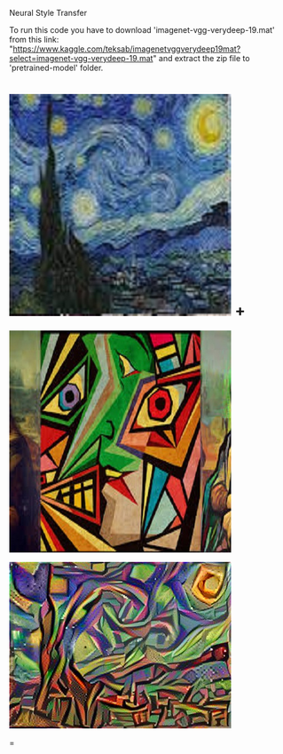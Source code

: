 Neural Style Transfer

To run this code you have to download 'imagenet-vgg-verydeep-19.mat' from this link: "https://www.kaggle.com/teksab/imagenetvggverydeep19mat?select=imagenet-vgg-verydeep-19.mat"
and extract the zip file to 'pretrained-model' folder.
  
  
![alt text](https://github.com/sachin327/Neural-Style-Transfer/blob/master/d4.jpg)
+
=
![alt text](https://github.com/sachin327/Neural-Style-Transfer/blob/master/d6.jpg)

![alt text](https://github.com/sachin327/Neural-Style-Transfer/blob/master/generated_image.jpg)

=
